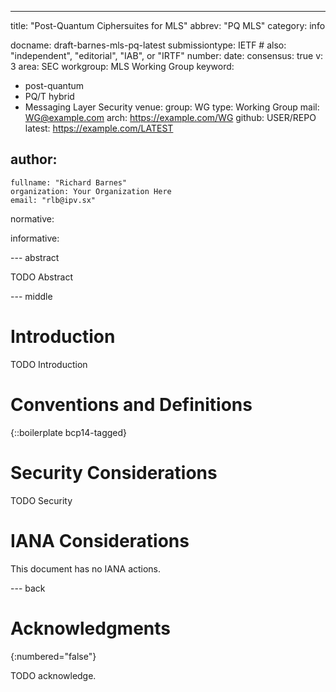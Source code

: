 ---
title: "Post-Quantum Ciphersuites for MLS"
abbrev: "PQ MLS"
category: info

docname: draft-barnes-mls-pq-latest
submissiontype: IETF  # also: "independent", "editorial", "IAB", or "IRTF"
number:
date:
consensus: true
v: 3
area: SEC
workgroup: MLS Working Group
keyword:
 - post-quantum
 - PQ/T hybrid
 - Messaging Layer Security
venue:
  group: WG
  type: Working Group
  mail: WG@example.com
  arch: https://example.com/WG
  github: USER/REPO
  latest: https://example.com/LATEST

author:
 -
    fullname: "Richard Barnes"
    organization: Your Organization Here
    email: "rlb@ipv.sx"

normative:

informative:


--- abstract

TODO Abstract


--- middle

# Introduction

TODO Introduction


# Conventions and Definitions

{::boilerplate bcp14-tagged}


# Security Considerations

TODO Security


# IANA Considerations

This document has no IANA actions.


--- back

# Acknowledgments
{:numbered="false"}

TODO acknowledge.
